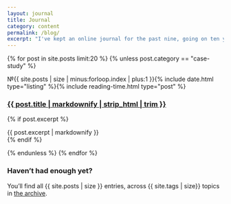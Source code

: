 ```yaml
---
layout: journal
title: Journal
category: content
permalink: /blog/
excerpt: "I've kept an online journal for the past nine, going on ten years, writing about things that excite, annoy and fascinate me."
---
```

<!-- <h2 class="h4">Recent entries</h2> -->

{% for post in site.posts limit:20 %}
{% unless post.category == "case-study" %}

<article class="post-preview">
<span class="h5 post-heading__count" style="{% if post.color %} color: {{ post.color }};{% else %} color: #00834d; {% endif %}">&#8470;{{ site.posts | size | minus:forloop.index | plus:1 }}</span>{% include date.html type="listing" %}{% include reading-time.html type="post" %}
<h3 class="h3 post-heading post-type--{{ post.category }}">
	<a class="post-link" href="{{ post.url | prepend: site.baseurl }}"><span style="{% if post.text %} color: black; {% else %} color: white; {% endif %} {% if post.color %} background-color: {{ post.color }};{% endif %}" >{{ post.title | markdownify | strip_html | trim  }}</span></a>
</h3>

{% if post.excerpt %}
      <div>{{ post.excerpt | markdownify }}</div>
{% endif %}
</article>

{% endunless %}
{% endfor %}

<h3 class="h4 subheading" id="more-posts">Haven&rsquo;t had enough yet?</h3>

<p>
	You&rsquo;ll find all {{ site.posts | size }} entries, across {{ site.tags | size}} topics in <a href="/archive">the archive</a>.
</p>
